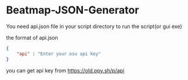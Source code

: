 # Beatmap-JSON-Generator

You need api.json file in your script directory to run the script(or gui exe)

the format of api.json

```json
{
    "api" : "Enter your osu api key"
}
```

you can get api key from https://old.ppy.sh/p/api

